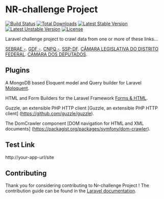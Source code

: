 # NR-challenge  Project


[![Build Status](https://travis-ci.org/laravel/framework.svg)](https://travis-ci.org/laravel/framework)
[![Total Downloads](https://poser.pugx.org/laravel/framework/d/total.svg)](https://packagist.org/packages/laravel/framework)
[![Latest Stable Version](https://poser.pugx.org/laravel/framework/v/stable.svg)](https://packagist.org/packages/laravel/framework)
[![Latest Unstable Version](https://poser.pugx.org/laravel/framework/v/unstable.svg)](https://packagist.org/packages/laravel/framework)
[![License](https://poser.pugx.org/laravel/framework/license.svg)](https://packagist.org/packages/laravel/framework)

Laravel   challenge project  to crawl data from one or more of these links... 

[SEBRAE -](http://www.sebrae.com.br/canaldofornecedor ).
[GDF -](https://www.compras.df.gov.br/publico/em_andamento.asp ).
[CNPQ -](http://www.cnpq.br/web/guest/licitacoes ).
[SSP-DF](http://licitacoes.ssp.df.gov.br./index.php/licitacoes ).
[CÂMARA LEGISLATIVA DO DISTRITO FEDERAL](http://www.cl.df.gov.br/pt_PT/pregoes).
[CÂMARA DOS DEPUTADOS](http://www2.camara.leg.br/transparencia/licitacoes/editais).


## Plugins 

A MongoDB based Eloquent model and Query builder for Laravel [Moloquent](https://github.com/jenssegers/laravel-mongodb#installation).

HTML and Form Builders for the Laravel Framework [Forms & HTML](https://github.com/LaravelCollective/html).

Guzzle, an extensible PHP HTTP client [Guzzle, an extensible PHP HTTP client] (https://github.com/guzzle/guzzle).

The DomCrawler component  [DOM navigation for HTML and XML documents] (https://packagist.org/packages/symfony/dom-crawler).



## Test Link

http://your-app-url/site



## Contributing

Thank you for considering contributing to Nr-challenge Project ! The contribution guide can be found in the [Laravel documentation](http://laravel.com/docs/contributions).
